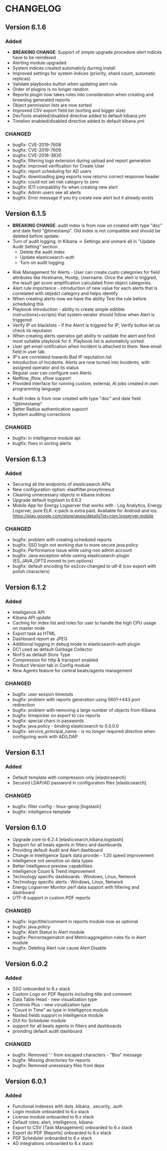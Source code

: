 # **CHANGELOG** #

## Version 6.1.6
### Added
+ **BREAKING CHANGE**: Support of simple upgrade procedure *alert* indices have to be reindexed
+ Alerting module upgraded
+ System indices created automaticly durring install
+ Improved settings for system indices (priority, shard count, automatic replicas)
+ Validate playbooks button when updating alert rule
+ Order of plugins is no longer random
+ Reports plugin now takes roles into consideration when creating and browsing generated reports
+ Object permission lists are now sorted
+ Improved CSV export field list (sorting and bigger size)
+ DevTools enabled/disabled directive added to default kibana.yml
+ Timelion enabled/disabled directive added to default kibana.yml


### CHANGED
- bugfix: CVE-2019-7608
- bugfix: CVE-2019-7609
- bugfix: CVE-2018-3830
- bugfix: filtering logo extension during upload and report generation
- bugfix: improved verification for Create User
- bugfix: report scheduling for AD users
- bugfix: downloading jpeg exports now returns correct response header
- bugfix: could not set risk category to zero
- bugfix: IE11 compability fix when creating new alert
- bugfix: Admin users see all alerts
- bugfix: Error message if you try create new alert but it already exists


## Version 6.1.5 

- **BREAKING CHANGE**: audit index is from now on created with type "doc" and date field "@timestamp". Old index is not compatible and should be deleted before update:
- Turn of audit logging. In Kibana -> Settings and unmark all in "Update Audit Setting" section.
    - Delete the audit index
    - Update elasticsearch-auth
    - Turn on audit logging.
+ Risk Management for Alerts - User can create custo categories for field attributes like Hostname, Hostip, Username. Once the alert is triggred, the result get score amplification calculated from object categories.
+ Alert rule importance - introduction of new value for each alerts that is correlated with objedct category and helps identify 
+ When creating alerts now we have the ability Test the rule before scheduling this
+ Playbook introduction - ability to create simple editible instructions(+scripts) that system oerator should follow when Alert is triggered
+ Verify IP on blacklists - if the Alerrt is triggred for IP, Verify button let us check its reputaion
+ When creating alerts operatos get ability to validate the alert and find most suitable playbook for it. Playbook list is automaticly sorted.
+ User get email notification when Incident is attached to them. New email field in user tab.
+ IP's are correlated towards Bad IP reputation list
+ Introduction of Incidents. Alerts are now turned into Incidents, with assigned operator and its status
+ Regular user can configure own Alerts
+ Netflow, jflow, sflow support
+ Provided interface for running custom, external, AI jobs created in own programming language

- Audit index is from now created with type "doc" and date field "@timestamp"
- Better Radius authentication supoort
- System auditing corrections

### CHANGED

- bugfix: in intelligence module api
- bugfix: fixes in sorting alerts


## Version 6.1.3 ##
### Added ###
- Securing all the endpoints of elasticsearch APIs
- New configuration option: elastfilter.proxytimeout
- Cleaning unnecessary objects in kibana indices
- Upgrade default logstash to 6.6.2
- Mobile App for Energy Logserver that works with : Log Analytics, Energy Logsrver, pure ELK. x-pack is extra paid. Available for Android and ios.
https://play.google.com/store/apps/details?id=com.logserver.mobile

### CHANGED ###
- bugfix: problem with creating scheduled reports
- bugfix: SSO login not working due to more secure java.policy
- bugfix: Performance issue while using non admin account
- bugfix: Java exception while useing elasticsearch-plugin (ES_JAVA_OPTS moved to jvm.options)
- bugfix: default encoding for es2csv changed to utf-8 (csv export with polish characters)
## Version 6.1.2 ##
### Added ###
- Intelligence API
- Kibana API update
- Caching for index list and roles for user to handle the high CPU usage on master node
- Export task as HTML
- Dashboard report as JPEG
- Additional logging in debug mode in elasticsearch-auth plugin
- GC1 used as default Garbage Collector
- NioFS as default Store Type
- Compression for http & transport enabled
- Product Version tab in Config module
- New Agents feature for central beats/agents management
### CHANGED ###
- bugfix: user session timeouts
- bugfix: problem with reports generation using 5601->443 port redirection
- bugfix: problem with removing a large number of objects from Kibana
- bugfix: timepicker on export to csv reports
- bugfix: special chars in passwords
- bugfix: java.policy - binding elasticsearch to 0.0.0.0
- bugfix: service_principal_name - is no longer required directive when configuring work with AD/LDAP

## Version 6.1.1 ##
### Added ###
- Default template with compression only [elasticsearch]
- Secured LDAP/AD password in configuration files [elasticsearch]
### CHANGED ###
- bugfix: filter config - linux-geoip [logstash]
- bugfix: intelligence template

## Version 6.1.0 ##
- Upgrade core to 6.2.4 [elasticsearch,kibana,logstash]
- Support for all beats agents in filters and dashboards
- Providing default Audit and Alert dashboard
- Change in Intelligence Spark data provide - 1:20 speed improvement
- Intelligence not sensitive on data types
- Better Intelligence preview capabilities·
- Intelligence Count & Trend improvement
- Technology specific dashboards : Windows, Linux, Network
- Technology specific alerts : Windows, Linux, Network
- Energy Logserver Monitor perf data support with filtering and dashboard
- UTF-8 support in custom PDF reports

### CHANGED ###
- bugfix: logo/title/comment in reports module now as optional
- bugfix: java.policy·
- bugfix: Alert Status in Alert module
- bugfix: Percentagematch and Metricaggregation rules fix in Alert module
- bugfix: Deleting Alert rule cause Alert Disable

## Version 6.0.2 ##
### Added ###
- SSO onboarded to 6.x stack
- Custom Logo on PDF Reports including title and comment
- Data Table Head - new visualization type·
- Controls Plus - new vizualization type·
- "Count in Time" as type in Intelligence module
- Nasted.fields support in Intelligence module
- GUI for Scheduler module
- support for all beats agents in filters and dashboards
- providing default audit dashboard
### CHANGED ###
- bugfix: Removed ':' from escaped characters - "Boo" message
- bugfix: Missing directories for reports
- bugfix: Removed unessesary files from deps

## Version 6.0.1 ##
### Added ###
- Functional indexess with dots .kibana, .security, .auth
- Login module onboarded to 6.x stack
- License module onboarded to 6.x stack
- Default roles: alert, intelligence, kibana·
- Export to CSV [Task Management] onboarded to 6.x stack
- Export do PDF [Reports] onboarded to 6.x stack
- PDF Scheduler onboarded to 6.x stack
- AD integrations onboarded to 6.x stack· 
